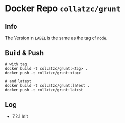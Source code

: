 # Docker Repo `collatzc/grunt`

## Info

The Version in `LABEL` is the same as the tag of `node`. 

## Build & Push

```
# with tag
docker build -t collatzc/grunt:<tag> .
docker push -t collatzc/grunt:<tag>

# and latest
docker build -t collatzc/grunt:latest .
docker push -t collatzc/grunt:latest
```

## Log

* 7.2.1 Init
